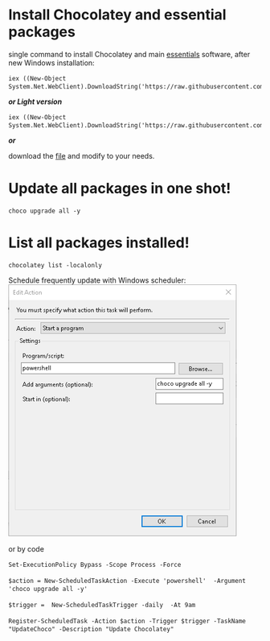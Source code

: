 # Install Chocolatey and essential packages
single command to install Chocolatey and main <a href="https://github.com/adegard/MyChocolateyApps/blob/main/Mychocolatey.ps1" target="_blank">essentials</a> software, after new Windows installation:
```
iex ((New-Object System.Net.WebClient).DownloadString('https://raw.githubusercontent.com/adegard/MyChocolateyApps/main/Mychocolatey.ps1'))
```

***or Light version***
```
iex ((New-Object System.Net.WebClient).DownloadString('https://raw.githubusercontent.com/adegard/MyChocolateyApps/main/Mychocolatey_light.ps1'))
```

***or***

download the <a href="https://github.com/adegard/MyChocolateyApps/blob/main/Mychocolatey.ps1" target="_blank">file</a> and modify to your needs.


# Update all packages in one shot!
```
choco upgrade all -y
```
# List all packages installed!
```
chocolatey list -localonly
```

Schedule frequently update with Windows scheduler:
![Windows Scheduler action tab](https://github.com/adegard/MyChocolateyApps/blob/main/2021-01-09%2019_36_46-Edit%20Action.png?raw=true)

or by code
```
Set-ExecutionPolicy Bypass -Scope Process -Force

$action = New-ScheduledTaskAction -Execute 'powershell'  -Argument 'choco upgrade all -y'

$trigger =  New-ScheduledTaskTrigger -daily  -At 9am

Register-ScheduledTask -Action $action -Trigger $trigger -TaskName "UpdateChoco" -Description "Update Chocolatey"
```

